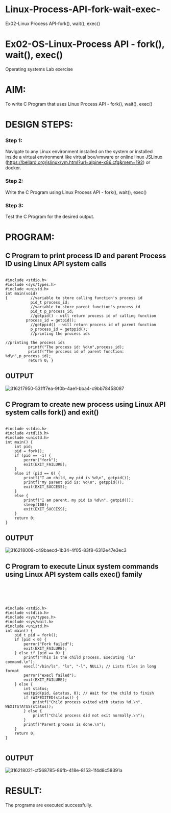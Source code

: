 # Linux-Process-API-fork-wait-exec-
Ex02-Linux Process API-fork(), wait(), exec()
# Ex02-OS-Linux-Process API - fork(), wait(), exec()
Operating systems Lab exercise


# AIM:
To write C Program that uses Linux Process API - fork(), wait(), exec()

# DESIGN STEPS:

### Step 1:

Navigate to any Linux environment installed on the system or installed inside a virtual environment like virtual box/vmware or online linux JSLinux (https://bellard.org/jslinux/vm.html?url=alpine-x86.cfg&mem=192) or docker.

### Step 2:

Write the C Program using Linux Process API - fork(), wait(), exec()

### Step 3:

Test the C Program for the desired output. 

# PROGRAM:

## C Program to print process ID and parent Process ID using Linux API system calls

```

#include <stdio.h>
#include <sys/types.h>
#include <unistd.h>
int main(void)
{	       //variable to store calling function's process id
	       pid_t process_id;
	       //variable to store parent function's process id
	       pid_t p_process_id;
	       //getpid() - will return process id of calling function
         process_id = getpid();
	       //getppid() - will return process id of parent function
	       p_process_id = getppid();
	       //printing the process ids

//printing the process ids
	      printf("The process id: %d\n",process_id);
	      printf("The process id of parent function: %d\n",p_process_id);
	      return 0; }

```












## OUTPUT

![316217950-531ff7ea-9f0b-4ae1-bba4-c9bb78458087](https://github.com/user-attachments/assets/b55388fa-7846-498a-8071-871fb81909b1)













## C Program to create new process using Linux API system calls fork() and exit()


```

#include <stdio.h>
#include <stdlib.h>
#include <unistd.h>
int main() {
    int pid;
    pid = fork();
    if (pid == -1) {
        perror("fork");
        exit(EXIT_FAILURE);
    }
    else if (pid == 0) {
        printf("I am child, my pid is %d\n", getpid());
        printf("My parent pid is: %d\n", getppid());
        exit(EXIT_SUCCESS);
    }
    else {
        printf("I am parent, my pid is %d\n", getpid());
        sleep(100);
        exit(EXIT_SUCCESS);
    }
    return 0;
}

```








## OUTPUT

![316218009-c49baecd-1b34-4f05-83f8-6312e47e3ec3](https://github.com/user-attachments/assets/4c8d1fd1-36a0-427a-859a-f15ba156bf94)







## C Program to execute Linux system commands using Linux API system calls exec() family


```





#include <stdio.h>
#include <stdlib.h>
#include <sys/types.h>
#include <sys/wait.h>
#include <unistd.h>
int main() {
    pid_t pid = fork();
    if (pid < 0) {
        perror("Fork failed");
        exit(EXIT_FAILURE);
    } else if (pid == 0) {
        printf("This is the child process. Executing 'ls' command.\n");
        execl("/bin/ls", "ls", "-l", NULL); // Lists files in long format
        perror("execl failed");
        exit(EXIT_FAILURE);
    } else {
        int status;
        waitpid(pid, &status, 0); // Wait for the child to finish
        if (WIFEXITED(status)) {
            printf("Child process exited with status %d.\n", WEXITSTATUS(status));
        } else {
            printf("Child process did not exit normally.\n");
        }
        printf("Parent process is done.\n");
    }
    return 0;
}


```

















## OUTPUT


![316218021-cf568785-86fb-418e-8153-1f4d8c58391a](https://github.com/user-attachments/assets/aaab0a75-9193-4389-9de2-b253042ffffa)
















# RESULT:
The programs are executed successfully.
